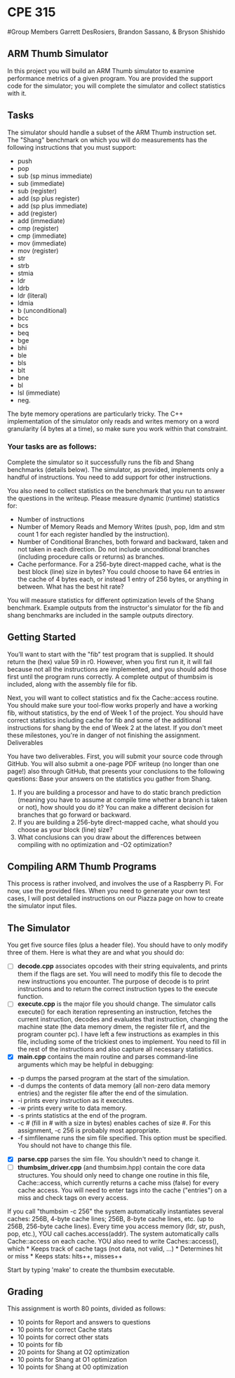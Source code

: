 # CPE 315

#Group Members
Garrett DesRosiers, Brandon Sassano, & Bryson Shishido

## ARM Thumb Simulator

In this project you will build an ARM Thumb simulator to examine performance
metrics of a given program. You are provided the support code for the
simulator; you will complete the simulator and collect statistics with it.

## Tasks
The simulator should handle a subset of the ARM Thumb instruction set. The
"Shang" benchmark on which you will do measurements has the following
instructions that you must support:

  * push
  * pop
  * sub (sp minus immediate)
  * sub (immediate)
  * sub (register)
  * add (sp plus register)
  * add (sp plus immediate)
  * add (register)
  * add (immediate)
  * cmp (register)
  * cmp (immediate)
  * mov (immediate)
  * mov (register)
  * str
  * strb
  * stmia
  * ldr
  * ldrb
  * ldr (literal)
  * ldmia
  * b (unconditional)
  * bcc
  * bcs
  * beq
  * bge
  * bhi
  * ble
  * bls
  * blt
  * bne
  * bl
  * lsl (immediate)
  * neg.

The byte memory operations are particularly tricky. The C++ implementation of
the simulator only reads and writes memory on a word granularity (4 bytes at a
time), so make sure you work within that constraint.

### Your tasks are as follows:
Complete the simulator so it successfully runs the fib and Shang benchmarks
(details below). The simulator, as provided, implements only a handful of
instructions. You need to add support for other instructions.

You also need to collect statistics on the benchmark that you run to answer
the questions in the writeup. Please measure dynamic (runtime) statistics for:
  * Number of instructions
  * Number of Memory Reads and Memory Writes (push, pop, ldm and stm count 1 for each register handled by the instruction).
  * Number of Conditional Branches, both forward and backward, taken and not taken in each direction. Do not include unconditional branches (including procedure calls or returns) as branches.
  * Cache performance. For a 256-byte direct-mapped cache, what is the best block (line) size in bytes? You could choose to have 64 entries in the cache of 4 bytes each, or instead 1 entry of 256 bytes, or anything in between. What has the best hit rate?

You will measure statistics for different optimization levels of the Shang
benchmark. Example outputs from the instructor's simulator for the fib and
shang benchmarks are included in the sample outputs directory.

## Getting Started
You’ll want to start with the "fib" test program that is supplied. It should
return the (hex) value 59 in r0. However, when you first run it, it will fail
because not all the instructions are implemented, and you should add those
first until the program runs correctly. A complete output of thumbsim
is included, along with the assembly file for fib.

Next, you will want to collect statistics and fix the Cache::access routine.
You should make sure your tool-flow works properly and have a working fib,
without statistics, by the end of Week 1 of the project. You should have
correct statistics including cache for fib and some of the additional
instructions for shang by the end of Week 2 at the latest. If you don't meet
these milestones, you're in danger of not finishing the assignment.
Deliverables

You have two deliverables. First, you will submit your source code through
GitHub. You will also submit a one-page PDF writeup (no longer than one page!)
also through GitHub, that presents your conclusions to the following questions:
Base your answers on the statistics you gather from Shang.
  1. If you are building a processor and have to do static branch prediction (meaning you have to assume at compile time whether a branch is taken or not), how should you do it? You can make a different decision for branches that go forward or backward.
  2. If you are building a 256-byte direct-mapped cache, what should you choose as your block (line) size?
  3. What conclusions can you draw about the differences between compiling with no optimization and -O2 optimization?

## Compiling ARM Thumb Programs
This process is rather involved, and involves the use of a Raspberry Pi. For
now, use the provided files. When you need to generate your own test cases,
  I will post detailed instructions on our Piazza page on how to create the
  simulator input files.

## The Simulator
You get five source files (plus a header file). You should have to only
modify three of them. Here is what they are and what you should do:

 - [ ] **decode.cpp** associates opcodes with their string equivalents, and
 prints them if the flags are set. You will need to modify this file to
 decode the new instructions you encounter. The purpose of decode is to print
 instructions and to return the correct instruction types to the execute
 function.
 - [ ] **execute.cpp** is the major file you should change. The simulator
 calls execute() for each iteration representing an instruction, fetches the
 current instruction, decodes and evaluates that instruction, changing the
 machine state (the data memory dmem, the register file rf, and the program
 counter pc). I have left a few instructions as examples in this file,
 including some of the trickiest ones to implement. You need to fill in the
 rest of the instructions and also capture all necessary statistics.
 - [x] **main.cpp** contains the main routine and parses command-line
 arguments which may be helpful in debugging:
  * -p dumps the parsed program at the start of the simulation.
  * -d dumps the contents of data memory (all non-zero data memory entries) and the register file after the end of the simulation.
  * -i prints every instruction as it executes.
  * -w prints every write to data memory.
  * -s prints statistics at the end of the program.
  * -c # (fill in # with a size in bytes) enables caches of size #. For this assignment, -c 256 is probably most appropriate.
  * -f simfilename runs the sim file specified. This option must be specified.
    You should not have to change this file.
 - [x] **parse.cpp** parses the sim file. You shouldn't need to change it.
 - [ ] **thumbsim\_driver.cpp** (and thumbsim.hpp) contain the core data
  structures. You should only need to change one routine in this file,
  Cache::access, which currently returns a cache miss (false) for every cache
  access. You will need to enter tags into the cache ("entries") on a miss
  and check tags on every access.

If you call "thumbsim -c 256" the system automatically instantiates several
  caches: 256B, 4-byte cache lines; 256B, 8-byte cache lines, etc.
  (up to 256B, 256-byte cache lines). Every time you access memory (ldr, str,
  push, pop, etc.), YOU call caches.access(addr). The system automatically
  calls Cache::access on each cache. YOU also need to write Caches::access(),
  which
    * Keeps track of cache tags (not data, not valid, ...)
    * Determines hit or miss
    * Keeps stats: hits++, misses++

  Start by typing 'make' to create the thumbsim executable.

## Grading
  This assignment is worth 80 points, divided as follows:
  * 10 points for Report and answers to questions
  * 10 points for correct Cache stats
  * 10 points for correct other stats
  * 10 points for fib
  * 20 points for Shang at O2 optimization
  * 10 points for Shang at O1 optimization
  * 10 points for Shang at O0 optimization
